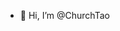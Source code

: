 - 👋 Hi, I’m @ChurchTao

<!---
ChurchTao/ChurchTao is a ✨ special ✨ repository because its `README.md` (this file) appears on your GitHub profile.
You can click the Preview link to take a look at your changes.
--->
